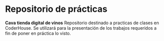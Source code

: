 # Repositorio de prácticas
**Cava tienda digital de vinos**
Repositorio destinado a practicas de clases en CoderHouse. Se utilizará para la presentación de los trabajos requeridos a fin de poner en práctica lo visto.
